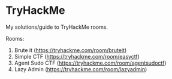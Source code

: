 # TryHackMe

My solutions/guide to TryHackMe rooms. 

Rooms: 
1. Brute it (https://tryhackme.com/room/bruteit)
2. Simple CTF (https://tryhackme.com/room/easyctf)
3. Agent Sudo CTF (https://tryhackme.com/room/agentsudoctf)
4. Lazy Admin (https://tryhackme.com/room/lazyadmin)
